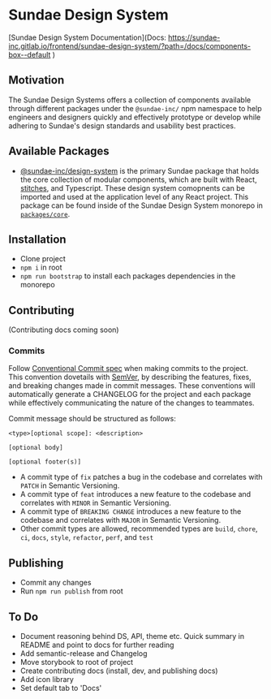 # Sundae Design System

[Sundae Design System Documentation](Docs: https://sundae-inc.gitlab.io/frontend/sundae-design-system/?path=/docs/components-box--default
)

## Motivation

The Sundae Design Systems offers a collection of components available through different packages under the `@sundae-inc/` npm namespace to help engineers and designers quickly and effectively prototype or develop while adhering to Sundae's design standards and usability best practices.

## Available Packages

- [@sundae-inc/design-system](https://gitlab.com/sundae-inc/frontend/packages/-/packages) is the primary Sundae package that holds the core collection of modular components, which are built with React, [stitches](https://stitches.dev/docs/installation), and Typescript. These design system comopnents can be imported and used at the application level of any React project. This package can be found inside of the Sundae Design System monorepo in [`packages/core`](https://gitlab.com/sundae-inc/frontend/sundae-design-system/-/tree/master/packages/core).

## Installation

- Clone project
- `npm i` in root
- `npm run bootstrap` to install each packages dependencies in the monorepo

## Contributing

(Contributing docs coming soon)

### Commits

Follow [Conventional Commit spec](https://www.conventionalcommits.org/en/v1.0.0/#summary) when making commits to the project. This convention dovetails with [SemVer](https://semver.org/), by describing the features, fixes, and breaking changes made in commit messages. These conventions will automatically generate a CHANGELOG for the project and each package while effectively communicating the nature of the changes to teammates.

Commit message should be structured as follows:

```
<type>[optional scope]: <description>

[optional body]

[optional footer(s)]
```

- A commit type of `fix` patches a bug in the codebase and correlates with `PATCH` in Semantic Versioning.
- A commit type of `feat` introduces a new feature to the codebase and correlates with `MINOR` in Semantic Versioning.
- A commit type of `BREAKING CHANGE` introduces a new feature to the codebase and correlates with `MAJOR` in Semantic Versioning.
- Other commit types are allowed, recommended types are `build`, `chore`, `ci`, `docs`, `style`, `refactor`, `perf`, and `test`

## Publishing

- Commit any changes
- Run `npm run publish` from root

## To Do

- Document reasoning behind DS, API, theme etc. Quick summary in README and point to docs for further reading
- Add semantic-release and Changelog
- Move storybook to root of project
- Create contributing docs (install, dev, and publishing docs)
- Add icon library
- Set default tab to 'Docs'
